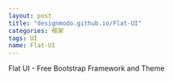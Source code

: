 ```yaml
---
layout: post
title: "designmodo.github.io/Flat-UI"
categories: 框架
tags: UI
name: Flat-UI
---
```


Flat UI - Free Bootstrap Framework and Theme<!--break-->
